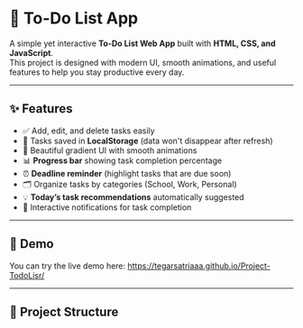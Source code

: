 # 📝 To-Do List App  

A simple yet interactive **To-Do List Web App** built with **HTML, CSS, and JavaScript**.  
This project is designed with modern UI, smooth animations, and useful features to help you stay productive every day.  

---

## ✨ Features
- ✅ Add, edit, and delete tasks easily  
- 📌 Tasks saved in **LocalStorage** (data won't disappear after refresh)  
- 🎨 Beautiful gradient UI with smooth animations  
- 📊 **Progress bar** showing task completion percentage  
- ⏰ **Deadline reminder** (highlight tasks that are due soon)  
- 🗂️ Organize tasks by categories (School, Work, Personal)  
- 💡 **Today’s task recommendations** automatically suggested  
- 🔔 Interactive notifications for task completion  

---

## 🚀 Demo  
You can try the live demo here: https://tegarsatriaaa.github.io/Project-TodoLisr/

---

## 📂 Project Structure
